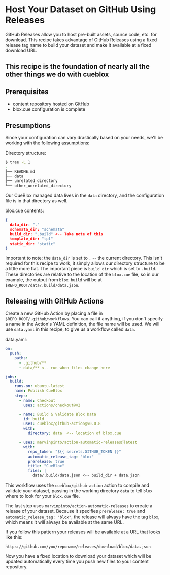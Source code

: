 # Host Your Dataset on GitHub Using Releases

GitHub Releases allow you to host pre-built assets, source code, etc. for download. This recipe takes advantage of GitHub Releases using a fixed release tag name to build your dataset and make it available at a fixed download URL.

## This recipe is the foundation of nearly all the other things we do with cueblox

## Prerequisites

* content repository hosted on GitHub
* blox.cue configuration is complete

## Presumptions

Since your configuration can vary drastically based on your needs, we'll be working with the following assumptions:

Directory structure:

```bash
$ tree -L 1
.
├── README.md
├── data
├── unrelated_directory
└── other_unrelated_directory
```

Our CueBlox managed data lives in the `data` directory, and the configuration file is in that directory as well.

blox.cue contents:
```json
{
  data_dir: "."
  schemata_dir: "schemata"
  build_dir: ".build" <-- Take note of this
  template_dir: "tpl"
  static_dir: "static"
}
```

Important to note: the `data_dir` is set to `.` -- the current directory. This isn't required for this recipe to work, it simply allows our directory structure to be a little more flat. The important piece is `build_dir` which is set to `.build`. These directories are relative to the location of the `blox.cue` file, so in our example, the output from `blox build` will be at `$REPO_ROOT/data/.build/data.json`.

## Releasing with GitHub Actions

Create a new GitHub Action by placing a file in `$REPO_ROOT/.github/workflows`. You can call it anything, if you don't specify a name in the Action's YAML definition, the file name will be used. We will use `data.yaml` in this recipe, to give us a workflow called `data`.

data.yaml:

```yaml
on:
  push:
    paths:
      - .github/**
      - data/** <-- run when files change here

jobs:
  build:
    runs-on: ubuntu-latest
    name: Publish CueBlox
    steps:
      - name: Checkout
        uses: actions/checkout@v2

      - name: Build & Validate Blox Data
        id: build
        uses: cueblox/github-action@v0.0.8
        with:
          directory: data  <-- location of blox.cue

      - uses: marvinpinto/action-automatic-releases@latest
        with:
          repo_token: "${{ secrets.GITHUB_TOKEN }}"
          automatic_release_tag: "blox"
          prerelease: true
          title: "CueBlox"
          files: |
            data/.build/data.json <-- build_dir + data.json
```

This workflow uses the `cueblox/github-action` action to compile and validate your dataset, passing in the working directory `data` to tell `blox` where to look for your `blox.cue` file.

The last step uses `marvinpinto/action-automatic-releases` to create a release of your dataset. Because it specifies `prerelease: true` and `automatic_release_tag: "blox"`, the release will always have the tag `blox`, which means it will always be available at the same URL.

If you follow this pattern your releases will be available at a URL that looks like this:

```
https://github.com/you/reponame/releases/download/blox/data.json
```

Now you have a fixed location to download your dataset which will be updated automatically every time you push new files to your content repository. 

